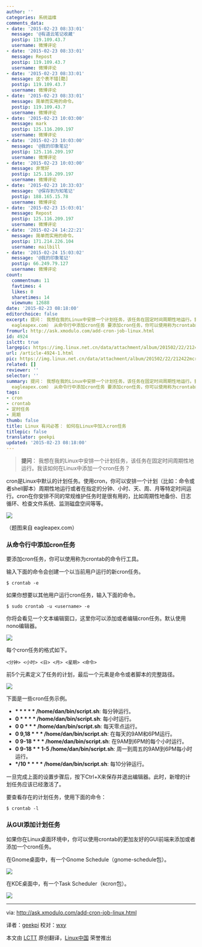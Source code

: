 ```yaml
---
author: ''
categories: 系统运维
comments_data:
- date: '2015-02-23 08:33:01'
  message: '@有道云笔记收藏'
  postip: 119.109.43.7
  username: 微博评论
- date: '2015-02-23 08:33:01'
  message: Repost
  postip: 119.109.43.7
  username: 微博评论
- date: '2015-02-23 08:33:01'
  message: 这个表不错[酷]
  postip: 119.109.43.7
  username: 微博评论
- date: '2015-02-23 08:33:01'
  message: 简单而实用的命令。
  postip: 119.109.43.7
  username: 微博评论
- date: '2015-02-23 10:03:00'
  message: mark
  postip: 125.116.209.197
  username: 微博评论
- date: '2015-02-23 10:03:00'
  message: '@我的印象笔记'
  postip: 125.116.209.197
  username: 微博评论
- date: '2015-02-23 10:03:00'
  message: 非常好
  postip: 125.116.209.197
  username: 微博评论
- date: '2015-02-23 10:33:03'
  message: '@保存到为知笔记'
  postip: 188.165.15.78
  username: 微博评论
- date: '2015-02-23 15:03:01'
  message: Repost
  postip: 125.116.209.197
  username: 微博评论
- date: '2015-02-24 14:22:21'
  message: 简单而实用的命令。
  postip: 171.214.226.104
  username: mailbill
- date: '2015-02-24 15:03:02'
  message: '@我的印象笔记'
  postip: 66.249.79.127
  username: 微博评论
count:
  commentnum: 11
  favtimes: 4
  likes: 0
  sharetimes: 14
  viewnum: 12688
date: '2015-02-23 08:18:00'
editorchoice: false
excerpt: 提问： 我想在我的Linux中安排一个计划任务，该任务在固定时间周期性地运行。我该如何在Linux中添加一个cron任务？  cron是Linux中默认的计划任务。使用cron，你可以安排一个计划（比如：命令或者shell脚本）周期性地运行或者在指定的分钟、小时、天、周、月等特定时间运行。cron在你安排不同的常规维护任务时是很有用的，比如周期性地备份、日志循环、检查文件系统、监测磁盘空间等等。  （题图来自
  eagleapex.com） 从命令行中添加cron任务 要添加cron任务，你可以使用称为crontab的命令行工具。 输入下面的命令会创建一个以当前用户运
fromurl: http://ask.xmodulo.com/add-cron-job-linux.html
id: 4924
islctt: true
largepic: https://img.linux.net.cn/data/attachment/album/201502/22/212422mcrpccvfcflpdrsp.jpg
url: /article-4924-1.html
pic: https://img.linux.net.cn/data/attachment/album/201502/22/212422mcrpccvfcflpdrsp.jpg.thumb.jpg
related: []
reviewer: ''
selector: ''
summary: 提问： 我想在我的Linux中安排一个计划任务，该任务在固定时间周期性地运行。我该如何在Linux中添加一个cron任务？  cron是Linux中默认的计划任务。使用cron，你可以安排一个计划（比如：命令或者shell脚本）周期性地运行或者在指定的分钟、小时、天、周、月等特定时间运行。cron在你安排不同的常规维护任务时是很有用的，比如周期性地备份、日志循环、检查文件系统、监测磁盘空间等等。  （题图来自
  eagleapex.com） 从命令行中添加cron任务 要添加cron任务，你可以使用称为crontab的命令行工具。 输入下面的命令会创建一个以当前用户运
tags:
- cron
- crontab
- 定时任务
- 周期
thumb: false
title: Linux 有问必答： 如何在Linux中加入cron任务
titlepic: false
translator: geekpi
updated: '2015-02-23 08:18:00'
---
```



> 
> **提问**： 我想在我的Linux中安排一个计划任务，该任务在固定时间周期性地运行。我该如何在Linux中添加一个cron任务？
> 
> 
> 


cron是Linux中默认的计划任务。使用cron，你可以安排一个计划（比如：命令或者shell脚本）周期性地运行或者在指定的分钟、小时、天、周、月等特定时间运行。cron在你安排不同的常规维护任务时是很有用的，比如周期性地备份、日志循环、检查文件系统、监测磁盘空间等等。


![](/data/attachment/album/201502/22/212422mcrpccvfcflpdrsp.jpg)


（题图来自 eagleapex.com）


### 从命令行中添加cron任务


要添加cron任务，你可以使用称为crontab的命令行工具。


输入下面的命令会创建一个以当前用户运行的新cron任务。



```
$ crontab -e

```

如果你想要以其他用户运行cron任务，输入下面的命令。



```
$ sudo crontab -u <username> -e

```

你将会看见一个文本编辑窗口，这里你可以添加或者编辑cron任务。默认使用nono编辑器。


![](/data/attachment/album/201502/22/212508thotfu3zchthht1o.jpg)


每个cron任务的格式如下。



```
<分钟> <小时> <日> <月> <星期> <命令>

```

前5个元素定义了任务的计划，最后一个元素是命令或者脚本的完整路径。


![](/data/attachment/album/201502/22/212511ay72o1x2lo22sox0.jpg)


下面是一些cron任务示例。


* **\* \* \* \* \* /home/dan/bin/script.sh**: 每分钟运行。
* **0 \* \* \* \* /home/dan/bin/script.sh**: 每小时运行。
* **0 0 \* \* \* /home/dan/bin/script.sh**: 每天零点运行。
* **0 9,18 \* \* \* /home/dan/bin/script.sh**: 在每天的9AM和6PM运行。
* **0 9-18 \* \* \* /home/dan/bin/script.sh**: 在9AM到6PM的每个小时运行。
* **0 9-18 \* \* 1-5 /home/dan/bin/script.sh**: 周一到周五的9AM到6PM每小时运行。
* **\*/10 \* \* \* \* /home/dan/bin/script.sh**: 每10分钟运行。


一旦完成上面的设置步骤后，按下Ctrl+X来保存并退出编辑器。此时，新增的计划任务应该已经激活了。


要查看存在的计划任务，使用下面的命令：



```
$ crontab -l

```

### 从GUI添加计划任务


如果你在Linux桌面环境中，你可以使用crontab的更加友好的GUI前端来添加或者添加一个cron任务。


在Gnome桌面中，有一个Gnome Schedule（gnome-schedule包）。


![](/data/attachment/album/201502/22/212514t6c00r71k0l3frcr.jpg)


在KDE桌面中，有一个Task Scheduler（kcron包）。


![](/data/attachment/album/201502/22/212517u5eez3n3bbqwllm3.jpg)




---


via: <http://ask.xmodulo.com/add-cron-job-linux.html>


译者：[geekpi](https://github.com/geekpi) 校对：[wxy](https://github.com/wxy)


本文由 [LCTT](https://github.com/LCTT/TranslateProject) 原创翻译，[Linux中国](http://linux.cn/) 荣誉推出